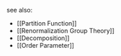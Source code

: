 see also:
- [[Partition Function]]
- [[Renormalization Group Theory]]
- [[Decomposition]]
- [[Order Parameter]]
